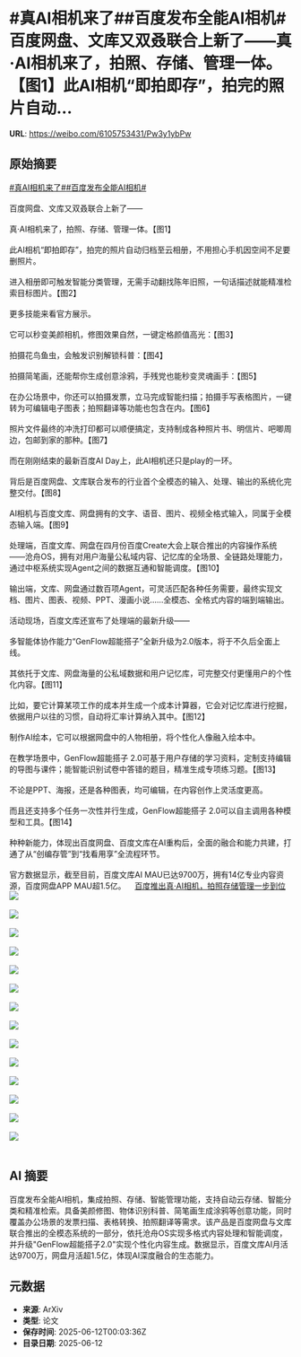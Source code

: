 # #真AI相机来了##百度发布全能AI相机#百度网盘、文库又双叒联合上新了——真·AI相机来了，拍照、存储、管理一体。【图1】此AI相机“即拍即存”，拍完的照片自动...

**URL**: https://weibo.com/6105753431/Pw3y1ybPw

## 原始摘要

<a href="https://m.weibo.cn/search?containerid=231522type%3D1%26t%3D10%26q%3D%23%E7%9C%9FAI%E7%9B%B8%E6%9C%BA%E6%9D%A5%E4%BA%86%23&amp;extparam=%23%E7%9C%9FAI%E7%9B%B8%E6%9C%BA%E6%9D%A5%E4%BA%86%23" data-hide=""><span class="surl-text">#真AI相机来了#</span></a><a href="https://m.weibo.cn/search?containerid=231522type%3D1%26t%3D10%26q%3D%23%E7%99%BE%E5%BA%A6%E5%8F%91%E5%B8%83%E5%85%A8%E8%83%BDAI%E7%9B%B8%E6%9C%BA%23&amp;extparam=%23%E7%99%BE%E5%BA%A6%E5%8F%91%E5%B8%83%E5%85%A8%E8%83%BDAI%E7%9B%B8%E6%9C%BA%23" data-hide=""><span class="surl-text">#百度发布全能AI相机#</span></a><br><br>百度网盘、文库又双叒联合上新了——<br><br>真·AI相机来了，拍照、存储、管理一体。【图1】<br><br>此AI相机“即拍即存”，拍完的照片自动归档至云相册，不用担心手机因空间不足要删照片。<br><br>进入相册即可触发智能分类管理，无需手动翻找陈年旧照，一句话描述就能精准检索目标图片。【图2】<br><br>更多技能来看官方展示。<br><br>它可以秒变美颜相机，修图效果自然，一键定格颜值高光：【图3】<br><br>拍摄花鸟鱼虫，会触发识别解锁科普：【图4】<br><br>拍摄简笔画，还能帮你生成创意涂鸦，手残党也能秒变灵魂画手：【图5】<br><br>在办公场景中，你还可以拍摄发票，立马完成智能扫描；拍摄手写表格图片，一键转为可编辑电子图表；拍照翻译等功能也包含在内。【图6】<br><br>照片文件最终的冲洗打印都可以顺便搞定，支持制成各种照片书、明信片、吧唧周边，包邮到家的那种。【图7】<br><br>而在刚刚结束的最新百度AI Day上，此AI相机还只是play的一环。<br><br>背后是百度网盘、文库联合发布的行业首个全模态的输入、处理、输出的系统化完整交付。【图8】<br><br>AI相机与百度文库、网盘拥有的文字、语音、图片、视频全格式输入，同属于全模态输入端。【图9】<br><br>处理端，百度文库、网盘在四月份百度Create大会上联合推出的内容操作系统——沧舟OS，拥有对用户海量公私域内容、记忆库的全场景、全链路处理能力，通过中枢系统实现Agent之间的数据互通和智能调度。【图10】<br><br>输出端，文库、网盘通过数百项Agent，可灵活匹配各种任务需要，最终实现文档、图片、图表、视频、PPT、漫画小说……全模态、全格式内容的端到端输出。<br><br>活动现场，百度文库还宣布了处理端的最新升级——<br><br>多智能体协作能力“GenFlow超能搭子”全新升级为2.0版本，将于不久后全面上线。<br><br>其依托于文库、网盘海量的公私域数据和用户记忆库，可完整交付更懂用户的个性化内容。【图11】<br><br>比如，要它计算某项工作的成本并生成一个成本计算器，它会对记忆库进行挖掘，依据用户以往的习惯，自动将汇率计算纳入其中。【图12】<br><br>制作AI绘本，它可以根据网盘中的人物相册，将个性化人像融入绘本中。<br><br>在教学场景中，GenFlow超能搭子 2.0可基于用户存储的学习资料，定制支持编辑的导图与课件；能智能识别试卷中答错的题目，精准生成专项练习题。【图13】<br><br>不论是PPT、海报，还是各种图表，均可编辑，在内容创作上灵活度更高。<br><br>而且还支持多个任务一次性并行生成，GenFlow超能搭子 2.0可以自主调用各种模型和工具。【图14】<br><br>种种新能力，体现出百度网盘、百度文库在AI重构后，全面的融合和能力共建，打通了从“创编存管”到“找看用享”全流程环节。<br><br>官方数据显示，截至目前，百度文库AI MAU已达9700万，拥有14亿专业内容资源，百度网盘APP MAU超1.5亿。<a href="https://weibo.cn/sinaurl?u=https%3A%2F%2Fmp.weixin.qq.com%2Fs%2FmQQ53w4QIyRgCDtGT74uMw" data-hide=""><span class="url-icon"><img style="width: 1rem;height: 1rem" src="https://h5.sinaimg.cn/upload/2015/09/25/3/timeline_card_small_web_default.png" referrerpolicy="no-referrer"></span><span class="surl-text">百度推出真·AI相机，拍照存储管理一步到位</span></a><img style="" src="https://tvax2.sinaimg.cn/large/006Fd7o3gy1i2biika6s4j30zk0k0wui.jpg" referrerpolicy="no-referrer"><br><br><img style="" src="https://tvax4.sinaimg.cn/large/006Fd7o3gy1i2biig3aflg30c90oj7kl.gif" referrerpolicy="no-referrer"><br><br><img style="" src="https://tvax1.sinaimg.cn/large/006Fd7o3gy1i2biiiwsmyg30c90odx1g.gif" referrerpolicy="no-referrer"><br><br><img style="" src="https://tvax2.sinaimg.cn/large/006Fd7o3gy1i2biikhfxqj30zk0k0nlc.jpg" referrerpolicy="no-referrer"><br><br><img style="" src="https://tvax4.sinaimg.cn/large/006Fd7o3gy1i2biikek3qj30zk0k0nia.jpg" referrerpolicy="no-referrer"><br><br><img style="" src="https://tvax4.sinaimg.cn/large/006Fd7o3gy1i2biikci47j30zk0k0x1w.jpg" referrerpolicy="no-referrer"><br><br><img style="" src="https://tvax2.sinaimg.cn/large/006Fd7o3gy1i2biijjjqdj30k00tuwup.jpg" referrerpolicy="no-referrer"><br><br><img style="" src="https://tvax2.sinaimg.cn/large/006Fd7o3gy1i2biikgqe1j30zk0k0e3t.jpg" referrerpolicy="no-referrer"><br><br><img style="" src="https://tvax1.sinaimg.cn/large/006Fd7o3gy1i2biiisux4j30zk0fkqep.jpg" referrerpolicy="no-referrer"><br><br><img style="" src="https://tvax2.sinaimg.cn/large/006Fd7o3gy1i2biijlgv0j30tz0k0hb6.jpg" referrerpolicy="no-referrer"><br><br><img style="" src="https://tvax3.sinaimg.cn/large/006Fd7o3gy1i2biikgkcjj30zk0k04j9.jpg" referrerpolicy="no-referrer"><br><br><img style="" src="https://tvax4.sinaimg.cn/large/006Fd7o3gy1i2biikigs0j30zk0k0h5f.jpg" referrerpolicy="no-referrer"><br><br><img style="" src="https://tvax2.sinaimg.cn/large/006Fd7o3gy1i2biikhf5cj30zk0k0wz0.jpg" referrerpolicy="no-referrer"><br><br><img style="" src="https://tvax3.sinaimg.cn/large/006Fd7o3gy1i2biijg5swj30tp0k0aye.jpg" referrerpolicy="no-referrer"><br><br>

## AI 摘要

百度发布全能AI相机，集成拍照、存储、智能管理功能，支持自动云存储、智能分类和精准检索。具备美颜修图、物体识别科普、简笔画生成涂鸦等创意功能，同时覆盖办公场景的发票扫描、表格转换、拍照翻译等需求。该产品是百度网盘与文库联合推出的全模态系统的一部分，依托沧舟OS实现多格式内容处理和智能调度，并升级"GenFlow超能搭子2.0"实现个性化内容生成。数据显示，百度文库AI月活达9700万，网盘月活超1.5亿，体现AI深度融合的生态能力。

## 元数据

- **来源**: ArXiv
- **类型**: 论文
- **保存时间**: 2025-06-12T00:03:36Z
- **目录日期**: 2025-06-12
